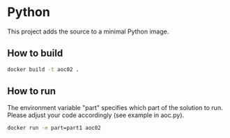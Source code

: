 # Python

This project adds the source to a minimal Python image.

## How to build
```bash
docker build -t aoc02 . 
```

## How to run
The environment variable "part" specifies which part of the solution to run. Please adjust your code accordingly (see example in aoc.py).
```bash
docker run -e part=part1 aoc02
```